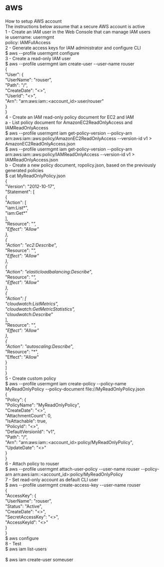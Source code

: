 # aws

How to setup AWS account <br />
The instructions below assume that a secure AWS account is active <br />
1 - Create an IAM user in the Web Console that can manage IAM users <br />
    ie username: usermgmt <br />
       policy:   IAMFullAccess <br />
2 - Generate access keys for IAM administrator and configure CLI <br />
    $ aws --profile usermgmt configure <br />
3 - Create a read-only IAM user <br />
    $ aws --profile usermgmt iam create-user --user-name rouser <br />
    { <br />
        "User": { <br />
            "UserName": "rouser", <br />
            "Path": "/", <br />
            "CreateDate": "<>", <br />
            "UserId": "<>", <br />
            "Arn": "arn:aws:iam::<account_id>:user/rouser" <br />
        } <br />
    } <br />
4 - Create an IAM read-only policy document for EC2 and IAM <br />
  a - List policy document for AmazonEC2ReadOnlyAccess and IAMReadOnlyAccess <br />
      $ aws --profile usermgmt iam get-policy-version --policy-arn arn:aws:iam::aws:policy/AmazonEC2ReadOnlyAccess --version-id v1 > AmazonEC2ReadOnlyAccess.json <br />
      $ aws --profile usermgmt iam get-policy-version --policy-arn arn:aws:iam::aws:policy/IAMReadOnlyAccess --version-id v1 > IAMReadOnlyAccess.json <br />
  b - Create a new policy document, ropolicy.json, based on the previously generated policies <br />
      $ cat MyReadOnlyPolicy.json <br />
      { <br />
         "Version": "2012-10-17", <br />
         "Statement": [ <br />
            { <br />
               "Action": [ <br />
                  "iam:List*", <br />
                  "iam:Get*" <br />
               ], <br />
               "Resource": "*", <br />
               "Effect": "Allow" <br />
            }, <br />
            { <br />
               "Action": "ec2:Describe*", <br />
               "Resource": "*", <br />
               "Effect": "Allow" <br />
            }, <br />
            { <br />
               "Action": "elasticloadbalancing:Describe*", <br />
               "Resource": "*", <br />
               "Effect": "Allow" <br />
            }, <br />
            { <br />
               "Action": [ <br />
                  "cloudwatch:ListMetrics", <br />
                  "cloudwatch:GetMetricStatistics", <br />
                  "cloudwatch:Describe*" <br />
               ], <br />
               "Resource": "*", <br />
               "Effect": "Allow" <br />
            }, <br />
            { <br />
               "Action": "autoscaling:Describe*", <br />
               "Resource": "*", <br />
               "Effect": "Allow" <br />
            } <br />
         ] <br />
      } <br />
5 - Create custom policy <br />
    $ aws --profile usermgmt iam create-policy --policy-name MyReadOnlyPolicy --policy-document file://<path>MyReadOnlyPolicy.json <br />
    { <br />
        "Policy": { <br />
            "PolicyName": "MyReadOnlyPolicy", <br />
            "CreateDate": "<>", <br />
            "AttachmentCount": 0, <br />
            "IsAttachable": true, <br />
            "PolicyId": "<>", <br />
            "DefaultVersionId": "v1", <br />
            "Path": "/", <br />
            "Arn": "arn:aws:iam::<account_id>:policy/MyReadOnlyPolicy", <br />
            "UpdateDate": "<>" <br />
        } <br />
    } <br />
6 - Attach policy to rouser <br />
    $ aws --profile usermgmt attach-user-policy --user-name rouser --policy-arn arn:aws:iam::<account_id>:policy/MyReadOnlyPolicy <br />
7 - Set read-only account as default CLI user <br />
    $ aws --profile usermgmt create-access-key --user-name rouser  <br />
    { <br />
        "AccessKey": { <br />
            "UserName": "rouser", <br />
            "Status": "Active", <br />
            "CreateDate": "<>", <br />
            "SecretAccessKey": "<>", <br />
            "AccessKeyId": "<>" <br />
        } <br />
    } <br />
    $ aws configure <br />
8 - Test <br />
    $ aws iam list-users <br />
    <should list all IAM users> <br />
    $ aws iam create-user someuser <br />
    <error> <br />
